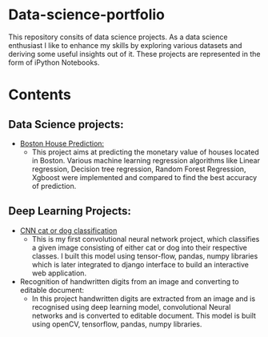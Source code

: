 # Data-science-portfolio
This repository consits of data science projects. As a data science enthusiast I like to enhance my skills by exploring various datasets and deriving some useful insights out of it. These projects are represented in the form of iPython Notebooks.


# Contents

## Data Science projects:
* [Boston House Prediction:](https://github.com/Pavithree/data-science-portfolio/blob/main/bostonHousing/bostonHousing.ipynb)
  * This project aims at predicting the monetary value of houses located in Boston. Various machine learning regression algorithms like Linear regression, Decision tree regression, Random Forest Regression, Xgboost were implemented and compared to find the best accuracy of prediction.
   

## Deep Learning Projects:
* [CNN cat or dog classification](https://github.com/Pavithree/data-science-portfolio/tree/main/cnnClassifier)
  * This is my first convolutional neural network project, which classifies a given image consisting of either cat or dog into their respective classes. I built this model using tensor-flow, pandas, numpy libraries which is later integrated to django interface to build an interactive web application.
* Recognition of handwritten digits from an image and converting to editable document:
  * In this project handwritten digits are extracted from an image and is recognised using deep learning model, convolutional Neural networks and is converted to editable document. This model is built using openCV, tensorflow, pandas, numpy libraries.
